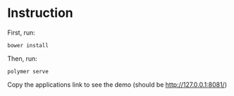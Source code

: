 # Instruction

First, run:

`bower install`

Then, run:

`polymer serve`

Copy the applications link to see the demo (should be http://127.0.0.1:8081/) 

